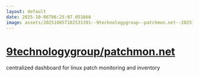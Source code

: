 ```yaml
---
layout: default
date: 2025-10-06T06:25:07.051666
image: assets/20251005T102531391--9technologygroup--patchmon.net--20251005T103844566--cropped.png
---
```


# [9technologygroup/patchmon.net](https://github.com/9technologygroup/patchmon.net)

centralized dashboard for linux patch monitoring and inventory
